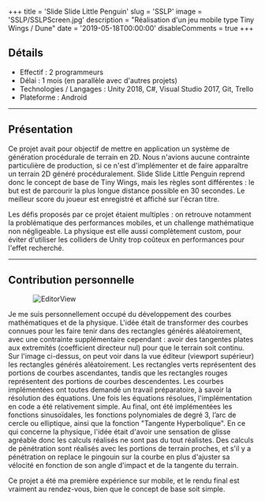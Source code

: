 +++
title = 'Slide Slide Little Penguin'
slug = 'SSLP'
image = 'SSLP/SSLPScreen.jpg'
description = "Réalisation d'un jeu mobile type Tiny Wings / Dune"
date = '2019-05-18T00:00:00'
disableComments = true
+++

## Détails
- Effectif : 2 programmeurs
- Délai : 1 mois (en parallèle avec d'autres projets)
- Technologies / Langages : Unity 2018, C#, Visual Studio 2017, Git, Trello
- Plateforme : Android

---

## Présentation

Ce projet avait pour objectif de mettre en application un système de génération procédurale de terrain en 2D. Nous n'avions aucune contrainte particulière de production, si ce n'est d'implémenter et de faire apparaître un terrain 2D généré procéduralement. Slide Slide Little Penguin reprend donc le concept de base de Tiny Wings, mais les règles sont différentes : le but est de parcourir la plus longue distance possible en 30 secondes. Le meilleur score du joueur est enregistré et affiché sur l'écran titre.

Les défis proposés par ce projet étaient multiples : on retrouve notamment la problématique des performances mobiles, et un challenge mathématique non négligeable. La physique est elle aussi complètement custom, pour éviter d'utiliser les colliders de Unity trop coûteux en performances pour l'effet recherché.

---

## Contribution personnelle

<img src="/SSLP/SSLPEditorView.png" alt = "EditorView" style = "display: block; margin: 0.7rem auto; max-width: 80%;" />

Je me suis personnellement occupé du développement des courbes mathématiques et de la physique. L'idée était de transformer des courbes connues pour les faire tenir dans des rectangles générés aléatoirement, avec une contrainte supplémentaire cependant : avoir des tangentes plates aux extremités (coefficient directeur nul) pour que le terrain soit continu. Sur l'image ci-dessus, on peut voir dans la vue éditeur (viewport supérieur) les rectangles générés aléatoirement. Les rectangles verts représentent des portions de courbes ascendantes, tandis que les rectangles rouges représentent des portions de courbes descendentes. Les courbes implémentées ont toutes demandé un travail préparatoire, à savoir la résolution des équations. Une fois les équations résolues, l'implémentation en code a été relativement simple. Au final, ont été implémentées les fonctions sinusoïdales, les fonctions polynomiales de degré 3, l’arc de cercle ou elliptique, ainsi que la fonction "Tangente Hyperbolique".
En ce qui concerne la physique, l'idée était d'avoir une sensation de glisse agréable donc les calculs réalisés ne sont pas du tout réalistes. Des calculs de pénétration sont réalisés avec les portions de terrain proches, et s'il y a pénétration on replace le pingouin sur la courbe en plus d'ajuster sa vélocité en fonction de son angle d'impact et de la tangente du terrain.

Ce projet a été ma première expérience sur mobile, et le rendu final est vraiment au rendez-vous, bien que le concept de base soit simple. 